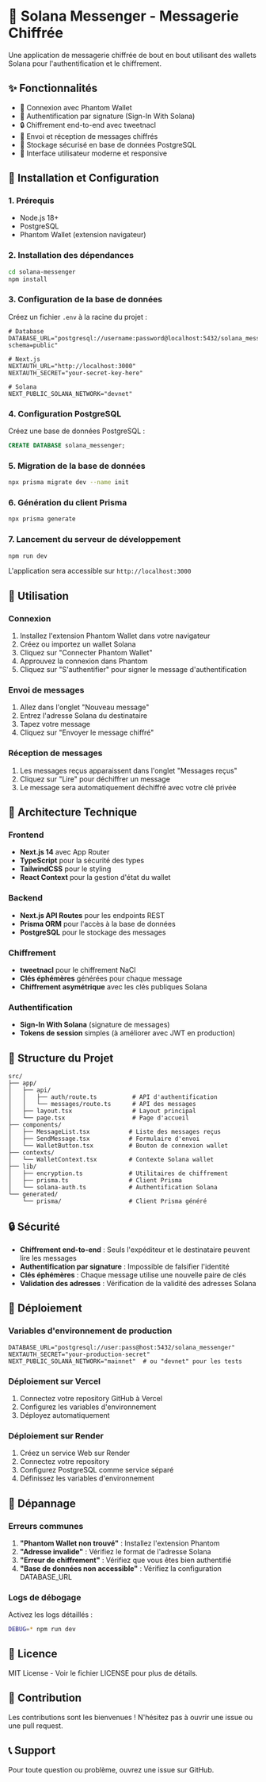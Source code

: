# 🔐 Solana Messenger - Messagerie Chiffrée

Une application de messagerie chiffrée de bout en bout utilisant des wallets Solana pour l'authentification et le chiffrement.

## ✨ Fonctionnalités

- 🔗 Connexion avec Phantom Wallet
- 🔐 Authentification par signature (Sign-In With Solana)
- 🔒 Chiffrement end-to-end avec tweetnacl
- 📨 Envoi et réception de messages chiffrés
- 💾 Stockage sécurisé en base de données PostgreSQL
- 🎨 Interface utilisateur moderne et responsive

## 🚀 Installation et Configuration

### 1. Prérequis

- Node.js 18+ 
- PostgreSQL
- Phantom Wallet (extension navigateur)

### 2. Installation des dépendances

```bash
cd solana-messenger
npm install
```

### 3. Configuration de la base de données

Créez un fichier `.env` à la racine du projet :

```env
# Database
DATABASE_URL="postgresql://username:password@localhost:5432/solana_messenger?schema=public"

# Next.js
NEXTAUTH_URL="http://localhost:3000"
NEXTAUTH_SECRET="your-secret-key-here"

# Solana
NEXT_PUBLIC_SOLANA_NETWORK="devnet"
```

### 4. Configuration PostgreSQL

Créez une base de données PostgreSQL :

```sql
CREATE DATABASE solana_messenger;
```

### 5. Migration de la base de données

```bash
npx prisma migrate dev --name init
```

### 6. Génération du client Prisma

```bash
npx prisma generate
```

### 7. Lancement du serveur de développement

```bash
npm run dev
```

L'application sera accessible sur `http://localhost:3000`

## 📱 Utilisation

### Connexion

1. Installez l'extension Phantom Wallet dans votre navigateur
2. Créez ou importez un wallet Solana
3. Cliquez sur "Connecter Phantom Wallet"
4. Approuvez la connexion dans Phantom
5. Cliquez sur "S'authentifier" pour signer le message d'authentification

### Envoi de messages

1. Allez dans l'onglet "Nouveau message"
2. Entrez l'adresse Solana du destinataire
3. Tapez votre message
4. Cliquez sur "Envoyer le message chiffré"

### Réception de messages

1. Les messages reçus apparaissent dans l'onglet "Messages reçus"
2. Cliquez sur "Lire" pour déchiffrer un message
3. Le message sera automatiquement déchiffré avec votre clé privée

## 🔧 Architecture Technique

### Frontend

- **Next.js 14** avec App Router
- **TypeScript** pour la sécurité des types
- **TailwindCSS** pour le styling
- **React Context** pour la gestion d'état du wallet

### Backend

- **Next.js API Routes** pour les endpoints REST
- **Prisma ORM** pour l'accès à la base de données
- **PostgreSQL** pour le stockage des messages

### Chiffrement

- **tweetnacl** pour le chiffrement NaCl
- **Clés éphémères** générées pour chaque message
- **Chiffrement asymétrique** avec les clés publiques Solana

### Authentification

- **Sign-In With Solana** (signature de messages)
- **Tokens de session** simples (à améliorer avec JWT en production)

## 📁 Structure du Projet

```
src/
├── app/
│   ├── api/
│   │   ├── auth/route.ts          # API d'authentification
│   │   └── messages/route.ts      # API des messages
│   ├── layout.tsx                 # Layout principal
│   └── page.tsx                   # Page d'accueil
├── components/
│   ├── MessageList.tsx           # Liste des messages reçus
│   ├── SendMessage.tsx           # Formulaire d'envoi
│   └── WalletButton.tsx          # Bouton de connexion wallet
├── contexts/
│   └── WalletContext.tsx         # Contexte Solana wallet
├── lib/
│   ├── encryption.ts             # Utilitaires de chiffrement
│   ├── prisma.ts                 # Client Prisma
│   └── solana-auth.ts            # Authentification Solana
└── generated/
    └── prisma/                   # Client Prisma généré
```

## 🔒 Sécurité

- **Chiffrement end-to-end** : Seuls l'expéditeur et le destinataire peuvent lire les messages
- **Authentification par signature** : Impossible de falsifier l'identité
- **Clés éphémères** : Chaque message utilise une nouvelle paire de clés
- **Validation des adresses** : Vérification de la validité des adresses Solana

## 🚀 Déploiement

### Variables d'environnement de production

```env
DATABASE_URL="postgresql://user:pass@host:5432/solana_messenger"
NEXTAUTH_SECRET="your-production-secret"
NEXT_PUBLIC_SOLANA_NETWORK="mainnet"  # ou "devnet" pour les tests
```

### Déploiement sur Vercel

1. Connectez votre repository GitHub à Vercel
2. Configurez les variables d'environnement
3. Déployez automatiquement

### Déploiement sur Render

1. Créez un service Web sur Render
2. Connectez votre repository
3. Configurez PostgreSQL comme service séparé
4. Définissez les variables d'environnement

## 🐛 Dépannage

### Erreurs communes

1. **"Phantom Wallet non trouvé"** : Installez l'extension Phantom
2. **"Adresse invalide"** : Vérifiez le format de l'adresse Solana
3. **"Erreur de chiffrement"** : Vérifiez que vous êtes bien authentifié
4. **"Base de données non accessible"** : Vérifiez la configuration DATABASE_URL

### Logs de débogage

Activez les logs détaillés :

```bash
DEBUG=* npm run dev
```

## 📝 Licence

MIT License - Voir le fichier LICENSE pour plus de détails.

## 🤝 Contribution

Les contributions sont les bienvenues ! N'hésitez pas à ouvrir une issue ou une pull request.

## 📞 Support

Pour toute question ou problème, ouvrez une issue sur GitHub.